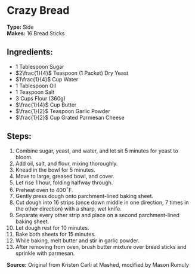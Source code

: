 # Crazy Bread

**Type:** Side\
**Makes:** 16 Bread Sticks

## Ingredients:
- 1 Tablespoon Sugar
- $2\frac{1}{4}$ Teaspoon (1 Packet) Dry Yeast
- $1\frac{1}{4}$ Cup Water
- 1 Tablespoon Oil
- 1 Teaspoon Salt
- 3 Cups Flour (360g)
- $\frac{1}{4}$ Cup Butter
- $\frac{1}{2}$ Teaspoon Garlic Powder
- $\frac{1}{2}$ Cup Grated Parmesan Cheese

## Steps:
1. Combine sugar, yeast, and water, and let sit 5 minutes for yeast to bloom.
2. Add oil, salt, and flour, mixing thoroughly.
3. Knead in the bowl for 5 minutes.
4. Move to large, greased bowl, and cover.
5. Let rise 1 hour, folding halfway through.
6. Preheat oven to 400$^\circ$F.
7. Gently press dough onto parchment-lined baking sheet.
8. Cut dough into 16 strips (once down middle in one direction, 7 times in the other direction) with a sharp, wet knife.
9. Separate every other strip and place on a second parchment-lined baking sheet.
10. Let dough rest for 10 minutes.
11. Bake both sheets for 15 minutes.
12. While baking, melt butter and stir in garlic powder.
13. After removing from oven, brush butter mixture over bread sticks and sprinkle with parmesan.

**Source:** Original from Kristen Carli at Mashed, modified by Mason Rumuly
